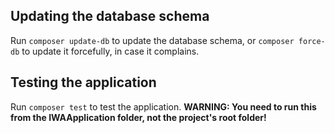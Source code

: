 ## Updating the database schema
Run `composer update-db` to update the database schema, or `composer force-db` to update it forcefully, in case it complains.

## Testing the application
Run `composer test` to test the application. **WARNING: You need to run this from the IWAApplication folder, not the project's root folder!**